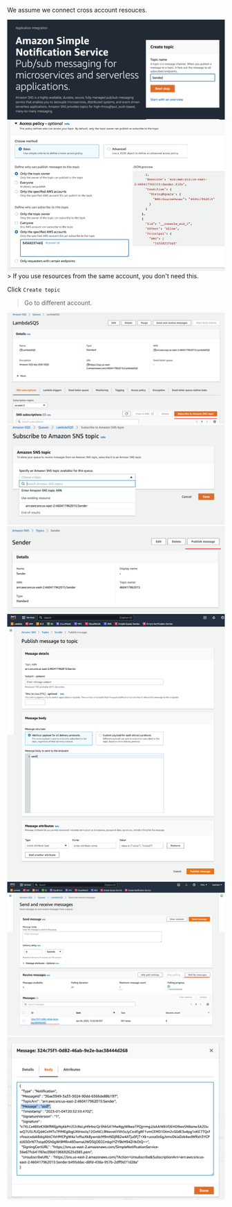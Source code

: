 We assume we connect cross account resouces.

<img src="sns1.png" />
<img src="sns2.png" />
> If you use resources from the same account, you don't need this.

Click `Create topic`

> Go to different account.

<img src="sns3.png" />
<img src="sns4.png" />
<img src="sns5.png" />
<img src="sns6.png" />
<img src="sns7.png" />
<img src="sns8.png" />
